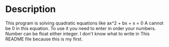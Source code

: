 # Description
This program is solving quadratic equations like ax^2 + bx + x = 0
A cannot be 0 in this equation.
To use it you need to enter in order your numbers.
Number can be float either integer.
I don't know what to write in This README file because this is my first.

